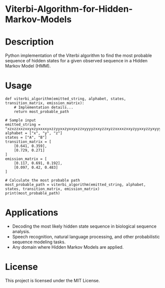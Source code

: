 # Viterbi-Algorithm-for-Hidden-Markov-Models

# Description
Python implementation of the Viterbi algorithm to find the most probable sequence of hidden states for a given observed sequence in a Hidden Markov Model (HMM).

# Usage

```
def viterbi_algorithm(emitted_string, alphabet, states, transition_matrix, emission_matrix):
    # Implementation details...
    return most_probable_path

# Sample input
emitted_string = "xzxzzxxzxxyxzyxxxxyxzzyyxxzyxxyxzzxyyyyzxxyzzxyzzxxxxzxxyzyyxxyzzyxyyyxxxyyxzyxzxxyyyxzzxyxyyxxyzxyy"
alphabet = ["x", "y", "z"]
states = ["A", "B"]
transition_matrix = [
    [0.641, 0.359],
    [0.729, 0.271]
]
emission_matrix = [
    [0.117, 0.691, 0.192],
    [0.097, 0.42, 0.483]
]

# Calculate the most probable path
most_probable_path = viterbi_algorithm(emitted_string, alphabet, states, transition_matrix, emission_matrix)
print(most_probable_path)
```

# Applications
* Decoding the most likely hidden state sequence in biological sequence analysis.
* Speech recognition, natural language processing, and other probabilistic sequence modeling tasks.
* Any domain where Hidden Markov Models are applied.

# License
This project is licensed under the MIT License.
